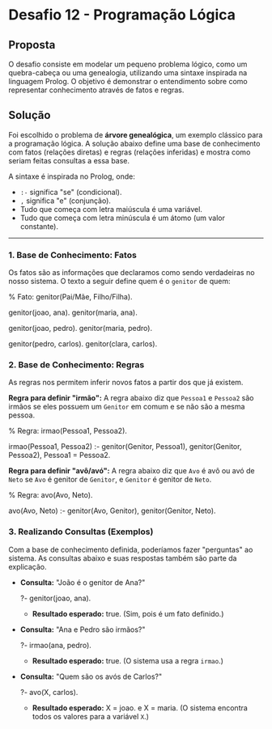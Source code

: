# Desafio 12 - Programação Lógica

## Proposta

O desafio consiste em modelar um pequeno problema lógico, como um quebra-cabeça ou uma genealogia, utilizando uma sintaxe inspirada na linguagem Prolog. O objetivo é demonstrar o entendimento sobre como representar conhecimento através de fatos e regras.

## Solução

Foi escolhido o problema de **árvore genealógica**, um exemplo clássico para a programação lógica. A solução abaixo define uma base de conhecimento com fatos (relações diretas) e regras (relações inferidas) e mostra como seriam feitas consultas a essa base.

A sintaxe é inspirada no Prolog, onde:
* `:-` significa "se" (condicional).
* `,` significa "e" (conjunção).
* Tudo que começa com letra maiúscula é uma variável.
* Tudo que começa com letra minúscula é um átomo (um valor constante).

---

### 1. Base de Conhecimento: Fatos

Os fatos são as informações que declaramos como sendo verdadeiras no nosso sistema. O texto a seguir define quem é o `genitor` de quem:

% Fato: genitor(Pai/Mãe, Filho/Filha).

genitor(joao, ana).
genitor(maria, ana).

genitor(joao, pedro).
genitor(maria, pedro).

genitor(pedro, carlos).
genitor(clara, carlos).

### 2. Base de Conhecimento: Regras

As regras nos permitem inferir novos fatos a partir dos que já existem.

**Regra para definir "irmão":**
A regra abaixo diz que `Pessoa1` e `Pessoa2` são irmãos se eles possuem um `Genitor` em comum e se não são a mesma pessoa.

% Regra: irmao(Pessoa1, Pessoa2).

irmao(Pessoa1, Pessoa2) :-
    genitor(Genitor, Pessoa1),
    genitor(Genitor, Pessoa2),
    Pessoa1 \= Pessoa2.

**Regra para definir "avô/avó":**
A regra abaixo diz que `Avo` é avô ou avó de `Neto` se `Avo` é genitor de `Genitor`, e `Genitor` é genitor de `Neto`.

% Regra: avo(Avo, Neto).

avo(Avo, Neto) :-
    genitor(Avo, Genitor),
    genitor(Genitor, Neto).

### 3. Realizando Consultas (Exemplos)

Com a base de conhecimento definida, poderíamos fazer "perguntas" ao sistema. As consultas abaixo e suas respostas também são parte da explicação.

* **Consulta:** "João é o genitor de Ana?"
    
    ?- genitor(joao, ana).
    
    * **Resultado esperado:** true. (Sim, pois é um fato definido.)

* **Consulta:** "Ana e Pedro são irmãos?"
    
    ?- irmao(ana, pedro).
    
    * **Resultado esperado:** true. (O sistema usa a regra `irmao`.)

* **Consulta:** "Quem são os avós de Carlos?"
    
    ?- avo(X, carlos).
    
    * **Resultado esperado:** X = joao. e X = maria. (O sistema encontra todos os valores para a variável `X`.)